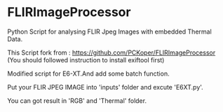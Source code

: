 # FLIRImageProcessor
Python Script for analysing FLIR Jpeg Images with embedded Thermal Data.

This Script fork from : https://github.com/PCKoper/FLIRImageProcessor
(You should followed instruction to install exiftool first)

Modified script for E6-XT.And add some batch function.

Put your FLIR JPEG IMAGE into 'inputs' folder and excute 'E6XT.py'.

You can got result in 'RGB' and 'Thermal' folder.
